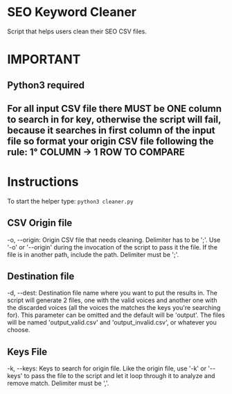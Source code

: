 # SEO Keyword Cleaner
Script that helps users clean their SEO CSV files.

# IMPORTANT

## Python3 required

## For all input CSV file there MUST be ONE column to search in for key, otherwise the script will fail, because it searches in first column of the input file so format your origin CSV file following the rule: 1° COLUMN -> 1 ROW TO COMPARE

# Instructions

To start the helper type: ```python3 cleaner.py```

## CSV Origin file
-o, --origin: Origin CSV file that needs cleaning. Delimiter has to be ';'. Use '-o' or '--origin' during the invocation of the script to pass it the file. If the file is in another path, include the path. Delimiter must be ';'.

## Destination file
-d, --dest: Destination file name where you want to put the results in. The script will generate 2 files, one with the valid voices and another one with the discarded voices (all the voices the matches the keys you're searching for). This parameter can be omitted and the default will be 'output'.
The files will be named 'output_valid.csv' and 'output_invalid.csv', or whatever you choose.

## Keys File
-k, --keys: Keys to search for origin file. Like the origin file, use '-k' or '--keys' to pass the file to the script and let it loop through it to analyze and remove match. Delimiter must be ','.